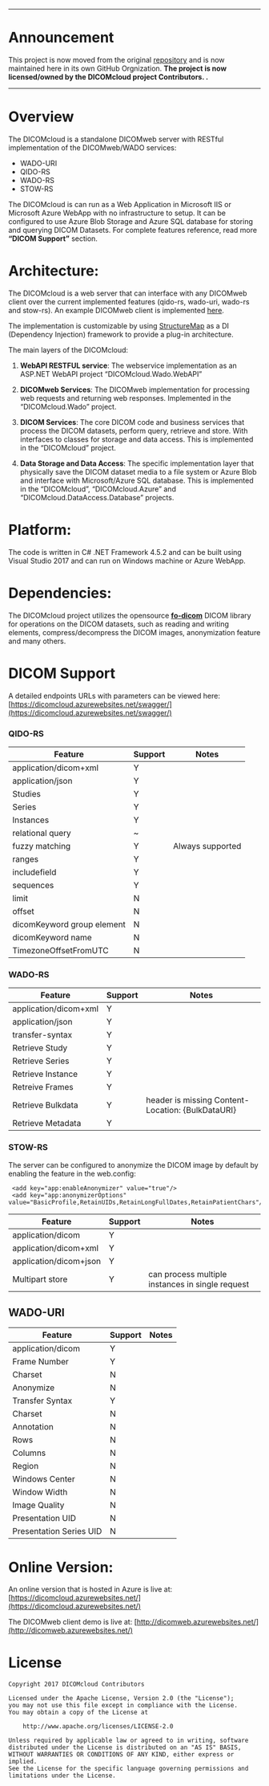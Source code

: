 ***
# Announcement
This project is now moved from the original [repository](https://github.com/Zaid-Safadi/DICOMcloud) and is now maintained here in its own GitHub Orgnization. 
**The  project is now licensed/owned by the DICOMcloud project Contributors. .**
***

# Overview 
The DICOMcloud is a standalone DICOMweb server with RESTful implementation of the DICOMweb/WADO services:
-	WADO-URI
-	QIDO-RS
-	WADO-RS
-	STOW-RS

The DICOMcloud is can run as a Web Application in Microsoft IIS or Microsoft Azure WebApp with no infrastructure to setup. It can be configured to use Azure Blob Storage and Azure SQL database for storing and querying DICOM Datasets. 
For complete features reference, read more **“DICOM Support”** section.

# Architecture:
The DICOMcloud is a web server that can interface with any DICOMweb client over the current implemented features (qido-rs, wado-uri, wado-rs and stow-rs). An example DICOMweb client is implemented [here](https://github.com/Zaid-Safadi/dicom-webJS).

The implementation is customizable by using [StructureMap](https://github.com/structuremap/structuremap) as a DI (Dependency Injection) framework to provide a plug-in architecture.

The main layers of the DICOMcloud:

1.	**WebAPI RESTFUL service**: The webservice implementation as an ASP.NET WebAPI project “DICOMcloud.Wado.WebAPI” 

2. **DICOMweb Services**: The DICOMweb implementation for processing web requests and returning web responses. Implemented in the “DICOMcloud.Wado” project.

3.	**DICOM Services**: The core DICOM code and business services that process the DICOM datasets, perform query, retrieve and store. With interfaces to classes for storage and data access. This is implemented in the “DICOMcloud” project.

4. **Data Storage and Data Access**: The specific implementation layer that physically save the DICOM dataset media to a file system or Azure Blob and interface with Microsoft/Azure SQL database. This is implemented in the “DICOMcloud”, “DICOMcloud.Azure” and “DICOMcloud.DataAccess.Database” projects.

# Platform:
The code is written in C# .NET Framework 4.5.2 and can be built using Visual Studio 2017 and can run on Windows machine or Azure WebApp.

# Dependencies:
The DICOMcloud project utilizes the opensource [**fo-dicom**](https://github.com/fo-dicom/fo-dicom) DICOM library for operations on the DICOM datasets, such as reading and writing elements, compress/decompress the DICOM images, anonymization feature and many others.  

# DICOM Support
A detailed endpoints URLs with parameters can be viewed here:
[https://dicomcloud.azurewebsites.net/swagger/](https://dicomcloud.azurewebsites.net/swagger/)

### QIDO-RS
|Feature   |  Support | Notes  |
|----------|----------|-------|
| application/dicom+xml  | Y  |  |
| application/json       | Y  | |
| Studies                | Y  |
| Series                 | Y  |
| Instances              | Y  |
| relational query       | ~  |
| fuzzy matching| Y | Always supported |
| ranges | Y | |  |
| includefield | Y | |
| sequences | Y | |
| limit | N | |
| offset | N | |
| dicomKeyword group element | N | |
| dicomKeyword name | N | |
| TimezoneOffsetFromUTC | N | |

### WADO-RS
| Feature | Support | Notes |
|---------|---------|-------|
| application/dicom+xml | Y | |
| application/json | Y | |
| transfer-syntax | Y | |
| Retrieve Study | Y | |
| Retrieve Series | Y | |
| Retrieve Instance | Y | |
| Retreive Frames | Y | |
| Retrieve Bulkdata | Y | header is missing Content-Location: {BulkDataURI} |
| Retrieve Metadata | Y | |

### STOW-RS
The server can be configured to anonymize the DICOM image by default by enabling the feature in the web.config:

     <add key="app:enableAnonymizer" value="true"/>
     <add key="app:anonymizerOptions" value="BasicProfile,RetainUIDs,RetainLongFullDates,RetainPatientChars"/>

| Feature | Support | Notes |
|---------|---------|-------|
| application/dicom | Y | |
| application/dicom+xml | Y | |
| application/dicom+json | Y | |
| Multipart store | Y | can process multiple instances in single request

## WADO-URI
| Feature | Support | Notes |
|---------|---------|-------|
| application/dicom | Y | |
| Frame Number | Y | |
| Charset | N | |
| Anonymize | N | |
| Transfer Syntax | Y |  |
| Charset | N | |
| Annotation | N | |
| Rows | N | |
| Columns | N |  |
| Region | N |  |
| Windows Center | N |  |
| Window Width | N |  |
| Image Quality | N | |
| Presentation UID | N | |
| Presentation Series UID | N | |


# Online Version:
An online version that is hosted in Azure is live at: [https://dicomcloud.azurewebsites.net/](https://dicomcloud.azurewebsites.net/)

The DICOMweb client demo is live at: [http://dicomweb.azurewebsites.net/](http://dicomweb.azurewebsites.net/)

# License
  
    Copyright 2017 DICOMcloud Contributors
    
    Licensed under the Apache License, Version 2.0 (the "License"); 
    you may not use this file except in compliance with the License.
    You may obtain a copy of the License at 
        
        http://www.apache.org/licenses/LICENSE-2.0
        
    Unless required by applicable law or agreed to in writing, software
    distributed under the License is distributed on an "AS IS" BASIS,
    WITHOUT WARRANTIES OR CONDITIONS OF ANY KIND, either express or implied.
    See the License for the specific language governing permissions and
    limitations under the License.
